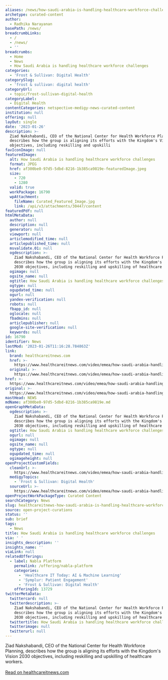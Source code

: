 ```yaml
---
aliases: /news/how-saudi-arabia-is-handling-healthcare-workforce-challenges
archetype: curated-content
author:
  - Radhika Narayanan
basePath: /news/
breadcrumbLinks:
  - /
  - /news/
  - ''
breadcrumbs:
  - Home
  - News
  - How Saudi Arabia is handling healthcare workforce challenges
categories:
  - 'Frost & Sullivan: Digital Health'
categorySlug:
  - 'frost & sullivan: digital health'
categoryUrl:
  - topic/frost-sullivan-digital-health
categoryLabel:
  - Digital Health
contentCategories: netspective-medigy-news-curated-content
institution: null
offering: null
layOut: single
date: '2023-01-26'
description: >-
  Ziad Nakshabandi, CEO of the National Center for Health Workforce Planning,
  describes how the group is aligning its efforts with the Kingdom's Vision 2030
  objectives, including reskilling and upskilli
favIconImage: null
featuredImage:
  alt: How Saudi Arabia is handling healthcare workforce challenges
  format: JPEG
  href: af300be0-97d5-5dbd-8216-1b385ca9819e-featuredImage.jpeg
  size:
    - 720
    - 1280
  valid: true
  workPackage: 16790
  wpAttachment:
    fileName: Curated_Featured_Image.jpg
    link: /api/v3/attachments/30447/content
featuredPdf: null
htmlMetaData:
  author: null
  description: null
  generator: null
  viewport: null
  articlemodified_time: null
  articlepublished_time: null
  msvalidate.01: null
  ogdescription: >-
    Ziad Nakshabandi, CEO of the National Center for Health Workforce Planning,
    describes how the group is aligning its efforts with the Kingdom's Vision
    2030 objectives, including reskilling and upskilling of healthcare workers.
  ogimage: null
  ogsite_name: null
  ogtitle: How Saudi Arabia is handling healthcare workforce challenges
  ogtype: null
  ogupdated_time: null
  ogurl: null
  yandex-verification: null
  robots: null
  fbapp_id: null
  oglocale: null
  fbadmins: null
  articlepublisher: null
  google-site-verification: null
  keywords: null
id: 16790
identifier: News
lastMod: '2023-01-26T11:16:28.784863Z'
link:
  brand: healthcareitnews.com
  href: >-
    https://www.healthcareitnews.com/video/emea/how-saudi-arabia-handling-healthcare-workforce-challenges
  original: >-
    https://www.healthcareitnews.com/video/emea/how-saudi-arabia-handling-healthcare-workforce-challenges
href: >-
  https://www.healthcareitnews.com/video/emea/how-saudi-arabia-handling-healthcare-workforce-challenges
original: >-
  https://www.healthcareitnews.com/video/emea/how-saudi-arabia-handling-healthcare-workforce-challenges
mastHead: NEWS
mdName: af300be0-97d5-5dbd-8216-1b385ca9819e.md
openGraphMetaData:
  ogdescription: >-
    Ziad Nakshabandi, CEO of the National Center for Health Workforce Planning,
    describes how the group is aligning its efforts with the Kingdom's Vision
    2030 objectives, including reskilling and upskilling of healthcare workers.
  ogtitle: How Saudi Arabia is handling healthcare workforce challenges
  ogurl: null
  ogimage: null
  ogsite_name: null
  ogtype: null
  ogupdated_time: null
  ogimageheight: null
openProjectCustomFields:
  cleanUrl: >-
    https://www.healthcareitnews.com/video/emea/how-saudi-arabia-handling-healthcare-workforce-challenges
  medigyTopics:
    - 'Frost & Sullivan: Digital Health'
  sourceUrl: >-
    https://www.healthcareitnews.com/video/emea/how-saudi-arabia-handling-healthcare-workforce-challenges
openProjectWorkPackageType: Curated Content
searchCategory: News
slug: healthcareitnews-how-saudi-arabia-is-handling-healthcare-workforce-challenges
source: open-project-curations
status: ''
sub: brief
tags:
  - News
title: How Saudi Arabia is handling healthcare workforce challenges
via: ' '
insights_description: ''
insights_name: ''
viaLink: null
relatedOfferings:
  - label: Nabla Platform
    permalink: /offering/nabla-platform
    categories:
      - 'Healthcare IT Today: AI & Machine Learning'
      - 'Symplur: Patient Engagement'
      - 'Frost & Sullivan: Digital Health'
    offeringId: 13729
twitterMetaData:
  twittercard: null
  twitterdescription: >-
    Ziad Nakshabandi, CEO of the National Center for Health Workforce Planning,
    describes how the group is aligning its efforts with the Kingdom's Vision
    2030 objectives, including reskilling and upskilling of healthcare workers.
  twittertitle: How Saudi Arabia is handling healthcare workforce challenges
  twitterimage: null
  twitterurl: null
---
```

<p>Ziad Nakshabandi, CEO of the National Center for Health Workforce Planning, describes how the group is aligning its efforts with the Kingdom's Vision 2030 objectives, including reskilling and upskilling of healthcare workers.<br/><br/><a target="_blank" href=https://www.healthcareitnews.com/video/emea/how-saudi-arabia-handling-healthcare-workforce-challenges>Read on healthcareitnews.com</a></p>